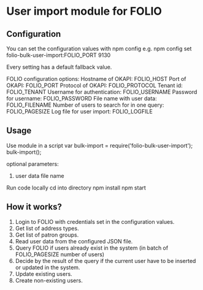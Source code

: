 # User import module for FOLIO

## Configuration

You can set the configuration values with npm config 
e.g. npm config set folio-bulk-user-import:FOLIO_PORT 9130

Every setting has a default fallback value.

FOLIO configuration options:
Hostname of OKAPI: FOLIO_HOST
Port of OKAPI: FOLIO_PORT
Protocol of OKAPI: FOLIO_PROTOCOL
Tenant id: FOLIO_TENANT
Username for authentication: FOLIO_USERNAME
Password for username: FOLIO_PASSWORD
File name with user data: FOLIO_FILENAME
Number of users to search for in one query: FOLIO_PAGESIZE
Log file for user import: FOLIO_LOGFILE

## Usage

Use module in a script
    var bulk-import = require('folio-bulk-user-import');
    bulk-import();

optional parameters:
1. user data file name

Run code locally
    cd into directory
    npm install
    npm start

## How it works?

1. Login to FOLIO with credentials set in the configuration values.
2. Get list of address types.
3. Get list of patron groups.
4. Read user data from the configured JSON file.
5. Query FOLIO if users already exist in the system (in batch of FOLIO_PAGESIZE number of users)
6. Decide by the result of the query if the current user have to be inserted or updated in the system.
7. Update existing users.
8. Create non-existing users.